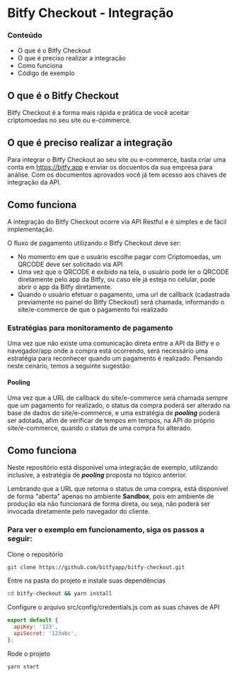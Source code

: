 # Bitfy Checkout - Integração

### Conteúdo

- O que é o Bitfy Checkout
- O que é preciso realizar a integração
- Como funciona
- Código de exemplo

## O que é o Bitfy Checkout

Bitfy Checkout é a forma mais rápida e prática de você aceitar criptomoedas no seu site ou e-commerce.

## O que é preciso realizar a integração

Para integrar o Bitfy Checkout ao seu site ou e-commerce, basta criar uma conta em https://bitfy.app e enviar os docuentos da sua empresa para análise. Com os documentos aprovados você já tem acesso aos chaves de integração da API.

## Como funciona

A integração do Bitfy Checkout ocorre via API Restful e é simples e de fácil implementação.

O fluxo de pagamento utilizando o Bitfy Checkout deve ser:

- No momento em que o usuário escolhe pagar com Criptomoedas, um QRCODE deve ser solicitado via API
- Uma vez que o QRCODE é exibido na tela, o usuário pode ler o QRCODE diretamente pelo app da Bitfy, ou caso ele já esteja no celular, pode abrir o app da Bitfy diretamente.
- Quando o usuário efetuar o pagamento, uma url de callback (cadastrada previamente no painel do Bitfy Checkout) será chamada, informando o site/e-commerce de que o pagamento foi realizado

### Estratégias para monitoramento de pagamento

Uma vez que não existe uma comunicação direta entre a API da Bitfy e o navegador/app onde a compra está ocorrendo, será necessário uma estratégia para reconhecer quando um pagamento é realizado. Pensando neste cenário, temos a seguinte sugestão:

#### Pooling

Uma vez que a URL de callback do site/e-commerce será chamada sempre que um pagamento for realizado, o status da compra poderá ser alterado na base de dados do site/e-commerce, e uma estratégia de ***pooling*** poderá ser adotada, afim de verificar de tempos em tempos, na API do próprio site/e-commerce, quando o status de uma compra foi alterado.

## Como funciona

Neste repositório está disponível uma integração de exemplo, utilizando inclusive, a estratégia de ***pooling*** proposta no tópico anterior.

Lembrando que a URL que retorna o status de uma compra, está disponível de forma "aberta" apenas no ambiente **Sandbox**, pois em ambiente de produção ela não funcionará de forma direta, ou seja, não poderá ser invocada diretamente pelo navegador do cliente.

### Para ver o exemplo em funcionamento, siga os passos a seguir:

Clone o repositório
```bash
git clone https://github.com/bitfyapp/bitfy-checkout.git
```

Entre na pasta do projeto e instale suas dependências
```bash
cd bitfy-checkout && yarn install
```

Configure o arquivo src/config/credentials.js com as suas chaves de API
```javascript
export default {
  apiKey: '123',
  apiSecret: '123abc',
};
```

Rode o projeto
```bash
yarn start
```
